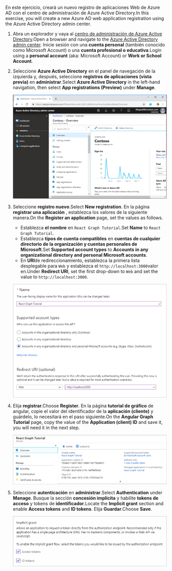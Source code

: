 <!-- markdownlint-disable MD002 MD041 -->

<span data-ttu-id="efbb7-101">En este ejercicio, creará un nuevo registro de aplicaciones Web de Azure AD con el centro de administración de Azure Active Directory.</span><span class="sxs-lookup"><span data-stu-id="efbb7-101">In this exercise, you will create a new Azure AD web application registration using the Azure Active Directory admin center.</span></span>

1. <span data-ttu-id="efbb7-102">Abra un explorador y vaya al [centro de administración de Azure Active Directory](https://aad.portal.azure.com).</span><span class="sxs-lookup"><span data-stu-id="efbb7-102">Open a browser and navigate to the [Azure Active Directory admin center](https://aad.portal.azure.com).</span></span> <span data-ttu-id="efbb7-103">Inicie sesión con una **cuenta personal** (también conocido como Microsoft Account) o una **cuenta profesional o educativa**.</span><span class="sxs-lookup"><span data-stu-id="efbb7-103">Login using a **personal account** (aka: Microsoft Account) or **Work or School Account**.</span></span>

1. <span data-ttu-id="efbb7-104">Seleccione **Azure Active Directory** en el panel de navegación de la izquierda y, después, seleccione **registros de aplicaciones (vista previa)** en **administrar**.</span><span class="sxs-lookup"><span data-stu-id="efbb7-104">Select **Azure Active Directory** in the left-hand navigation, then select **App registrations (Preview)** under **Manage**.</span></span>

    ![<span data-ttu-id="efbb7-105">Una captura de pantalla de los registros de la aplicación</span><span class="sxs-lookup"><span data-stu-id="efbb7-105">A screenshot of the App registrations</span></span> ](./images/aad-portal-app-registrations.png)

1. <span data-ttu-id="efbb7-106">Seleccione **registro nuevo**.</span><span class="sxs-lookup"><span data-stu-id="efbb7-106">Select **New registration**.</span></span> <span data-ttu-id="efbb7-107">En la página **registrar una aplicación** , establezca los valores de la siguiente manera.</span><span class="sxs-lookup"><span data-stu-id="efbb7-107">On the **Register an application** page, set the values as follows.</span></span>

    - <span data-ttu-id="efbb7-108">Establezca **el nombre** en `React Graph Tutorial`.</span><span class="sxs-lookup"><span data-stu-id="efbb7-108">Set **Name** to `React Graph Tutorial`.</span></span>
    - <span data-ttu-id="efbb7-109">Establezca **tipos de cuenta compatibles** en **cuentas de cualquier directorio de la organización y cuentas personales de Microsoft**.</span><span class="sxs-lookup"><span data-stu-id="efbb7-109">Set **Supported account types** to **Accounts in any organizational directory and personal Microsoft accounts**.</span></span>
    - <span data-ttu-id="efbb7-110">En **URI**de redireccionamiento, establezca la primera lista desplegable para `Web` y establezca el `http://localhost:3000`valor en.</span><span class="sxs-lookup"><span data-stu-id="efbb7-110">Under **Redirect URI**, set the first drop-down to `Web` and set the value to `http://localhost:3000`.</span></span>

    ![Captura de pantalla de la página registrar una aplicación](./images/aad-register-an-app.png)

1. <span data-ttu-id="efbb7-112">Elija **registrar**.</span><span class="sxs-lookup"><span data-stu-id="efbb7-112">Choose **Register**.</span></span> <span data-ttu-id="efbb7-113">En la página **tutorial de gráfico** de angular, copie el valor del identificador de la **aplicación (cliente)** y guárdelo, lo necesitará en el paso siguiente.</span><span class="sxs-lookup"><span data-stu-id="efbb7-113">On the **Angular Graph Tutorial** page, copy the value of the **Application (client) ID** and save it, you will need it in the next step.</span></span>

    ![Captura de pantalla del identificador de la aplicación del nuevo registro de la aplicación](./images/aad-application-id.png)

1. <span data-ttu-id="efbb7-115">Seleccione **autenticación** en **administrar**.</span><span class="sxs-lookup"><span data-stu-id="efbb7-115">Select **Authentication** under **Manage**.</span></span> <span data-ttu-id="efbb7-116">Busque la sección **concesión implícita** y habilite **tokens de acceso** y tokens de **identificador**.</span><span class="sxs-lookup"><span data-stu-id="efbb7-116">Locate the **Implicit grant** section and enable **Access tokens** and **ID tokens**.</span></span> <span data-ttu-id="efbb7-117">Elija **Guardar**.</span><span class="sxs-lookup"><span data-stu-id="efbb7-117">Choose **Save**.</span></span>

    ![Captura de pantalla de la sección de concesión implícita](./images/aad-implicit-grant.png)

